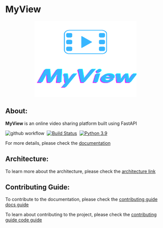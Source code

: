 # MyView

<div align="center">
    <img src="static/assets/MyViewLogo.png" width="320" height="240"><br>
</div>

## About:
**MyView** is an online video sharing platform built using FastAPI


![github workflow](https://github.com/prithvijitguha/MyView/actions/workflows/build.yml/badge.svg?branch=master)&nbsp;
[![Build Status](https://dev.azure.com/prithvijitguha20703/Home%20projects/_apis/build/status/prithvijitguha.MyView?branchName=master)](https://dev.azure.com/prithvijitguha20703/Home%20projects/_build/latest?definitionId=3&branchName=master)&nbsp;
[![Python 3.9](https://img.shields.io/badge/python-3.9-%2334D058.svg)](https://www.python.org/downloads/release/python-390/)


For more details, please check the [documentation](https://myview.readthedocs.io/en/latest/index.html)


## Architecture:

To learn more about the architecture, please check the [architecture link](https://myview.readthedocs.io/en/latest/architecture.html)


## Contributing Guide:

To contribute to the documentation, please check the [contributing guide docs guide](https://myview.readthedocs.io/en/latest/contributing_guide_docs.html)


To learn about contributing to the project, please check the [contributing guide code guide](https://myview.readthedocs.io/en/latest/contributing_guide_code.html)